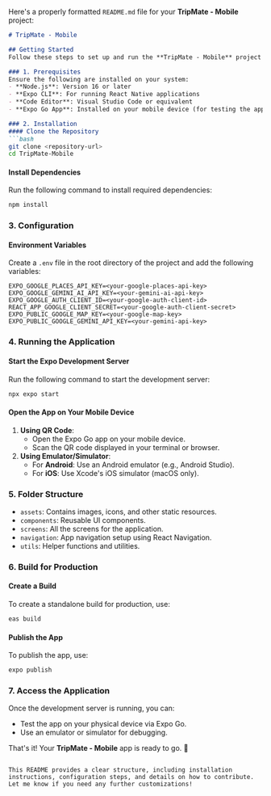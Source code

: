Here's a properly formatted `README.md` file for your **TripMate - Mobile** project:

```markdown
# TripMate - Mobile

## Getting Started
Follow these steps to set up and run the **TripMate - Mobile** project on your local machine.

### 1. Prerequisites  
Ensure the following are installed on your system:  
- **Node.js**: Version 16 or later  
- **Expo CLI**: For running React Native applications  
- **Code Editor**: Visual Studio Code or equivalent  
- **Expo Go App**: Installed on your mobile device (for testing the app)  

### 2. Installation  
#### Clone the Repository  
```bash
git clone <repository-url>
cd TripMate-Mobile
```

#### Install Dependencies  
Run the following command to install required dependencies:  
```bash
npm install
```

### 3. Configuration  
#### Environment Variables  
Create a `.env` file in the root directory of the project and add the following variables:  
```env
EXPO_GOOGLE_PLACES_API_KEY=<your-google-places-api-key>
EXPO_GOOGLE_GEMINI_AI_API_KEY=<your-gemini-ai-api-key>
EXPO_GOOGLE_AUTH_CLIENT_ID=<your-google-auth-client-id>
REACT_APP_GOOGLE_CLIENT_SECRET=<your-google-auth-client-secret>
EXPO_PUBLIC_GOOGLE_MAP_KEY=<your-google-map-key>
EXPO_PUBLIC_GOOGLE_GEMINI_API_KEY=<your-gemini-api-key>
```

### 4. Running the Application  
#### Start the Expo Development Server  
Run the following command to start the development server:  
```bash
npx expo start
```

#### Open the App on Your Mobile Device  
1. **Using QR Code**:  
   - Open the Expo Go app on your mobile device.  
   - Scan the QR code displayed in your terminal or browser.  
2. **Using Emulator/Simulator**:  
   - For **Android**: Use an Android emulator (e.g., Android Studio).  
   - For **iOS**: Use Xcode's iOS simulator (macOS only).  

### 5. Folder Structure  
- `assets`: Contains images, icons, and other static resources.  
- `components`: Reusable UI components.  
- `screens`: All the screens for the application.  
- `navigation`: App navigation setup using React Navigation.  
- `utils`: Helper functions and utilities.  

### 6. Build for Production  
#### Create a Build  
To create a standalone build for production, use:  
```bash
eas build
```

#### Publish the App  
To publish the app, use:  
```bash
expo publish
```

### 7. Access the Application  
Once the development server is running, you can:  
- Test the app on your physical device via Expo Go.  
- Use an emulator or simulator for debugging.

That's it! Your **TripMate - Mobile** app is ready to go. 🚀
```

This README provides a clear structure, including installation instructions, configuration steps, and details on how to contribute. Let me know if you need any further customizations!
